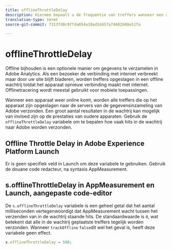 ```yaml
---
title: offlineThrottleDelay
description: Hiermee bepaalt u de frequentie van treffers wanneer een apparaat weer online komt.
translation-type: tm+mt
source-git-commit: f313fd0c9ffda054a18ad1d457a74602b08e51fa

---
```



# offlineThrottleDelay

Offline bijhouden is een optionele manier om gegevens te verzamelen in Adobe Analytics. Als een bezoeker de verbinding met internet verbreekt maar door uw site blijft bladeren, worden treffers opgeslagen in een offline wachtrij totdat het apparaat opnieuw verbinding maakt met internet. Offlinetracering wordt meestal gebruikt voor mobiele toepassingen.

Wanneer een apparaat weer online komt, worden alle treffers die op het apparaat zijn opgeslagen naar de servers van de gegevensinzameling van Adobe verzonden. Een groot aantal resultaten in de wachtrij kan mogelijk van invloed zijn op de prestaties van oudere apparaten. Gebruik de `offlineThrottleDelay` variabele om te bepalen hoe vaak hits in de wachtrij naar Adobe worden verzonden.

## Offline Throttle Delay in Adobe Experience Platform Launch

Er is geen specifiek veld in Launch om deze variabele te gebruiken. Gebruik de douane code redacteur, na syntaxis AppMeasurement.

## s.offlineThrottleDelay in AppMeasurement en Launch, aangepaste code-editor

De `s.offlineThrottleDelay` variabele is een geheel getal dat het aantal milliseconden vertegenwoordigt dat AppMeasurement wacht tussen het verzenden van in de wachtrij staande hits. De standaardwaarde is `0`, wat betekent dat alle in de wachtrij geplaatste treffers tegelijk worden verzonden. Wanneer `trackOffline` `false`dit wel het geval is, heeft deze variabele geen effect.

```js
s.offlineThrottleDelay = 500;
```
